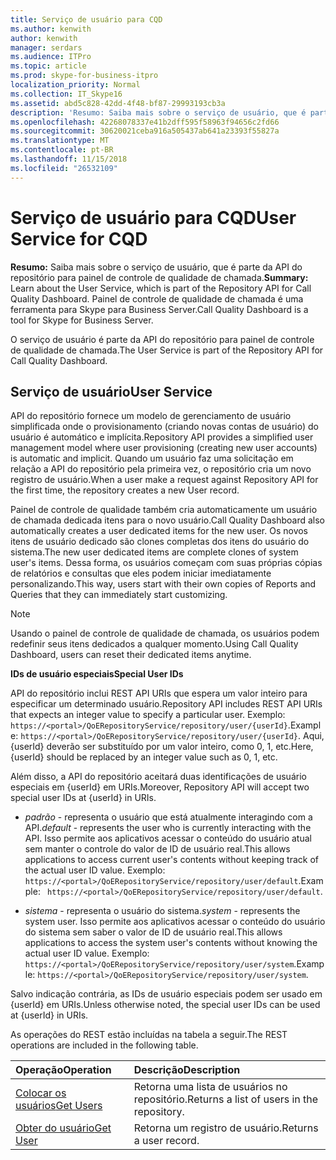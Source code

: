 ```yaml
---
title: Serviço de usuário para CQD
ms.author: kenwith
author: kenwith
manager: serdars
ms.audience: ITPro
ms.topic: article
ms.prod: skype-for-business-itpro
localization_priority: Normal
ms.collection: IT_Skype16
ms.assetid: abd5c828-42dd-4f48-bf87-29993193cb3a
description: 'Resumo: Saiba mais sobre o serviço de usuário, que é parte da API do repositório para painel de controle de qualidade de chamada. Painel de controle de qualidade de chamada é uma ferramenta para Skype para Business Server.'
ms.openlocfilehash: 42268078337e41b2dff595f58963f94656c2fd66
ms.sourcegitcommit: 30620021ceba916a505437ab641a23393f55827a
ms.translationtype: MT
ms.contentlocale: pt-BR
ms.lasthandoff: 11/15/2018
ms.locfileid: "26532109"
---
```

# <a name="user-service-for-cqd"></a><span data-ttu-id="1c0e5-104">Serviço de usuário para CQD</span><span class="sxs-lookup"><span data-stu-id="1c0e5-104">User Service for CQD</span></span>
 
<span data-ttu-id="1c0e5-105">**Resumo:** Saiba mais sobre o serviço de usuário, que é parte da API do repositório para painel de controle de qualidade de chamada.</span><span class="sxs-lookup"><span data-stu-id="1c0e5-105">**Summary:** Learn about the User Service, which is part of the Repository API for Call Quality Dashboard.</span></span> <span data-ttu-id="1c0e5-106">Painel de controle de qualidade de chamada é uma ferramenta para Skype para Business Server.</span><span class="sxs-lookup"><span data-stu-id="1c0e5-106">Call Quality Dashboard is a tool for Skype for Business Server.</span></span>
  
<span data-ttu-id="1c0e5-107">O serviço de usuário é parte da API do repositório para painel de controle de qualidade de chamada.</span><span class="sxs-lookup"><span data-stu-id="1c0e5-107">The User Service is part of the Repository API for Call Quality Dashboard.</span></span>
  
## <a name="user-service"></a><span data-ttu-id="1c0e5-108">Serviço de usuário</span><span class="sxs-lookup"><span data-stu-id="1c0e5-108">User Service</span></span>

<span data-ttu-id="1c0e5-109">API do repositório fornece um modelo de gerenciamento de usuário simplificada onde o provisionamento (criando novas contas de usuário) do usuário é automático e implícita.</span><span class="sxs-lookup"><span data-stu-id="1c0e5-109">Repository API provides a simplified user management model where user provisioning (creating new user accounts) is automatic and implicit.</span></span> <span data-ttu-id="1c0e5-110">Quando um usuário faz uma solicitação em relação a API do repositório pela primeira vez, o repositório cria um novo registro de usuário.</span><span class="sxs-lookup"><span data-stu-id="1c0e5-110">When a user make a request against Repository API for the first time, the repository creates a new User record.</span></span> 
  
<span data-ttu-id="1c0e5-111">Painel de controle de qualidade também cria automaticamente um usuário de chamada dedicada itens para o novo usuário.</span><span class="sxs-lookup"><span data-stu-id="1c0e5-111">Call Quality Dashboard also automatically creates a user dedicated items for the new user.</span></span> <span data-ttu-id="1c0e5-112">Os novos itens de usuário dedicado são clones completas dos itens do usuário do sistema.</span><span class="sxs-lookup"><span data-stu-id="1c0e5-112">The new user dedicated items are complete clones of system user's items.</span></span> <span data-ttu-id="1c0e5-113">Dessa forma, os usuários começam com suas próprias cópias de relatórios e consultas que eles podem iniciar imediatamente personalizando.</span><span class="sxs-lookup"><span data-stu-id="1c0e5-113">This way, users start with their own copies of Reports and Queries that they can immediately start customizing.</span></span> 
  
> [!NOTE]
> <span data-ttu-id="1c0e5-114">Usando o painel de controle de qualidade de chamada, os usuários podem redefinir seus itens dedicados a qualquer momento.</span><span class="sxs-lookup"><span data-stu-id="1c0e5-114">Using Call Quality Dashboard, users can reset their dedicated items anytime.</span></span> 
  
 <span data-ttu-id="1c0e5-115">**IDs de usuário especiais**</span><span class="sxs-lookup"><span data-stu-id="1c0e5-115">**Special User IDs**</span></span>
  
<span data-ttu-id="1c0e5-116">API do repositório inclui REST API URIs que espera um valor inteiro para especificar um determinado usuário.</span><span class="sxs-lookup"><span data-stu-id="1c0e5-116">Repository API includes REST API URIs that expects an integer value to specify a particular user.</span></span> <span data-ttu-id="1c0e5-117">Exemplo: `https://<portal>/QoERepositoryService/repository/user/{userId}`.</span><span class="sxs-lookup"><span data-stu-id="1c0e5-117">Example:  `https://<portal>/QoERepositoryService/repository/user/{userId}`.</span></span> <span data-ttu-id="1c0e5-118">Aqui, {userId} deverão ser substituído por um valor inteiro, como 0, 1, etc.</span><span class="sxs-lookup"><span data-stu-id="1c0e5-118">Here, {userId} should be replaced by an integer value such as 0, 1, etc.</span></span>
  
<span data-ttu-id="1c0e5-119">Além disso, a API do repositório aceitará duas identificações de usuário especiais em {userId} em URIs.</span><span class="sxs-lookup"><span data-stu-id="1c0e5-119">Moreover, Repository API will accept two special user IDs at {userId} in URIs.</span></span>
  
-  <span data-ttu-id="1c0e5-120">*padrão* - representa o usuário que está atualmente interagindo com a API.</span><span class="sxs-lookup"><span data-stu-id="1c0e5-120">*default*  - represents the user who is currently interacting with the API.</span></span> <span data-ttu-id="1c0e5-121">Isso permite aos aplicativos acessar o conteúdo do usuário atual sem manter o controle do valor de ID de usuário real.</span><span class="sxs-lookup"><span data-stu-id="1c0e5-121">This allows applications to access current user's contents without keeping track of the actual user ID value.</span></span> <span data-ttu-id="1c0e5-122">Exemplo: ` https://<portal>/QoERepositoryService/repository/user/default`.</span><span class="sxs-lookup"><span data-stu-id="1c0e5-122">Example: ` https://<portal>/QoERepositoryService/repository/user/default`.</span></span>
    
-  <span data-ttu-id="1c0e5-123">*sistema* - representa o usuário do sistema.</span><span class="sxs-lookup"><span data-stu-id="1c0e5-123">*system*  - represents the system user.</span></span> <span data-ttu-id="1c0e5-124">Isso permite aos aplicativos acessar o conteúdo do usuário do sistema sem saber o valor de ID de usuário real.</span><span class="sxs-lookup"><span data-stu-id="1c0e5-124">This allows applications to access the system user's contents without knowing the actual user ID value.</span></span> <span data-ttu-id="1c0e5-125">Exemplo: `https://<portal>/QoERepositoryService/repository/user/system`.</span><span class="sxs-lookup"><span data-stu-id="1c0e5-125">Example: `https://<portal>/QoERepositoryService/repository/user/system`.</span></span>
    
<span data-ttu-id="1c0e5-126">Salvo indicação contrária, as IDs de usuário especiais podem ser usado em {userId} em URIs.</span><span class="sxs-lookup"><span data-stu-id="1c0e5-126">Unless otherwise noted, the special user IDs can be used at {userId} in URIs.</span></span> 
  
<span data-ttu-id="1c0e5-127">As operações do REST estão incluídas na tabela a seguir.</span><span class="sxs-lookup"><span data-stu-id="1c0e5-127">The REST operations are included in the following table.</span></span>
  
|<span data-ttu-id="1c0e5-128">**Operação**</span><span class="sxs-lookup"><span data-stu-id="1c0e5-128">**Operation**</span></span>|<span data-ttu-id="1c0e5-129">**Descrição**</span><span class="sxs-lookup"><span data-stu-id="1c0e5-129">**Description**</span></span>|
|:-----|:-----|
|[<span data-ttu-id="1c0e5-130">Colocar os usuários</span><span class="sxs-lookup"><span data-stu-id="1c0e5-130">Get Users</span></span>](get-users.md) <br/> |<span data-ttu-id="1c0e5-131">Retorna uma lista de usuários no repositório.</span><span class="sxs-lookup"><span data-stu-id="1c0e5-131">Returns a list of users in the repository.</span></span>  <br/> |
|[<span data-ttu-id="1c0e5-132">Obter do usuário</span><span class="sxs-lookup"><span data-stu-id="1c0e5-132">Get User</span></span>](get-user.md) <br/> |<span data-ttu-id="1c0e5-133">Retorna um registro de usuário.</span><span class="sxs-lookup"><span data-stu-id="1c0e5-133">Returns a user record.</span></span>  <br/> |
   

